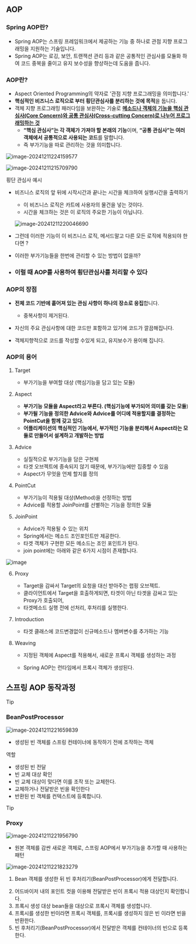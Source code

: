 ## AOP



### Spring AOP란?

- Spring AOP는 스프링 프레임워크에서 제공하는 기능 중 하나로 관점 지향 프로그래밍을 지원하는 기술입니다. 
- Spring AOP는 로깅, 보안, 트랜잭션 관리 등과 같은 공통적인 관심사를 모듈화 하여 코드 중복을 줄이고 유지 보수성을 향상하는데 도움을 줍니다.

### AOP란?

- Aspect Oriented Programming의 약자로 '관점 지향 프로그래밍을 의미합니다.'
- **핵심적인 비즈니스 로직으로 부터 횡단관심사를 분리하는 것에 목적**을 둡니다.
- 객체 지향 프로그래밍 패러다임을 보완하는 기술로 **<u>메소드나 객체의 기능을 핵심 관심사(Core Concern)와 공통 관심사(Cross-cutting Concern)로 나누어 프로그래밍하는 것</u>**
  - **“핵심 관심사”는 각 객체가 가져야 할 본래의 기능**이며, **“공통 관심사”는 여러 객체에서 공통적으로 사용되는 코드**를 말합니다.
  - 즉 부가기능을 따로 관리하는 것을 의미합니다.

![image-20241211224159577](https://raw.githubusercontent.com/CUCU7103/save-image-repo/main/image/image-20241211224159577.png)

![image-20241211215709790](https://raw.githubusercontent.com/CUCU7103/save-image-repo/main/image/image-20241211215709790.png)

횡단 관심사 예시

- 비즈니스 로직의 앞 뒤에 시작시간과 끝나는 시간을 체크하여 실행시간을 출력하기

  - 이 비즈니스 로직은 카트에 사용자의 물건을 넣는 것이다.
  - 시간을 체크하는 것은 이 로직의 주요한 기능이 아닙니다.

  ![image-20241211220046690](https://raw.githubusercontent.com/CUCU7103/save-image-repo/main/image/image-20241211220046690.png)

-  그런데 이러한 기능이 이 비즈니스 로직, 메서드말고 다른 모든 로직에 적용되야 한다면 ?

  - 이러한 부가기능들을 한번에 관리할 수 있는 방법이 없을까?

- ### 이럴 때 AOP를 사용하여 횡단관심사를 처리할 수 있다



### AOP의 장점

- **전체 코드 기반에 흩어져 있는 관심 사항이 하나의 장소로 응집**합니다.

  - 중복사항이 제거된다.

- 자신의 주요 관심사항에 대한 코드만 포함하고 있기에 코드가 깔끔해집니다.

- 객체지향적으로 코드를 작성할 수있게 되고, 유지보수가 용이해 집니다.

  

### AOP의 용어

1. Target
   - 부가기능을 부여할 대상 (핵심기능을 담고 있는 모듈)

2. Aspect
   - **부가기능 모듈을 Aspect라고 부른다. (핵심기능에 부가되어 의미를 갖는 모듈**)
   - **부가될 기능을 정의한 Advice와 Advice를 어디에 적용할지를 결정하는 PointCut을 함께 갖고 있다.**
   -  **어플리케이션의 핵심적인 기능에서, 부가적인 기능을 분리해서 Aspect라는 모듈로 만들어서 설계하고 개발하는 방법**

3. Advice 
   - 실질적으로 부가기능을 담은 구현체
   - 타겟 오브젝트에 종속되지 않기 때문에, 부가기능에만 집중할 수 있음
   - Aspect가 무엇을 언제 할지를 정의

4. PointCut
   - 부가기능이 적용될 대상(Method)을 선정하는 방법
   - Advice를 적용할 JoinPoint를 선별하는 기능을 정의한 모듈

5. JoinPoint
   - Advice가 적용될 수 있는 위치
   - Spring에서는 메소드 조인포인트만 제공한다.
   -  타겟 객체가 구현한 모든 메소드는 조인 포인트가 된다.
   -  join point에는 아래와 같은 6가지 시점이 존재합니다.

  ![image](https://github.com/user-attachments/assets/c4f142d4-8ab5-42b9-832e-e4fd30869607)
  

6. Proxy
   - Target을 감싸서 Target의 요청을 대신 받아주는 랩핑 오브젝트.
   - 클라이언트에서 Target을 호출하게되면, 타겟이 아닌 타겟을 감싸고 있는 Proxy가 호출되어,
   - 타겟메소드 실행 전에 선처리, 후처리를 실행한다.

7. Introduction
   - 타겟 클래스에 코드변경없이 신규메소드나 멤버변수를 추가하는 기능

8. Weaving

   - 지정된 객체에 Aspect를 적용해서, 새로운 프록시 객체를 생성하는 과정

   - Spring AOP는 런타임에서 프록시 객체가 생성된다.

 

## 스프링 AOP 동작과정

> [!TIP]
>
> ### BeanPostProcessor 
>
> ![image-20241211221659839](https://raw.githubusercontent.com/CUCU7103/save-image-repo/main/image/image-20241211221659839.png)
>
> - 생성된 빈 객체를 스프링 컨테이너에 동작하기 전에 조작하는 객체
>
> 
>
> 역할
>
> - 생성된 빈 전달
> - 빈 교체 대상 확인
> - 빈 교체 대상이 맞다면 이를 조작 또는 교체한다.
> - 교체하거나 전달받은 빈을 확인한다
> - 반환된 빈 객체를 컨텍스트에 등록합니다.



> [!TIP]
>
> ### Proxy
>
> ![image-20241211221956790](https://raw.githubusercontent.com/CUCU7103/save-image-repo/main/image/image-20241211221956790.png)
>
> - 원본 객체를 감싼 새로운 객체로, 스프링 AOP에서 부가기능을 추가할 때 사용하는 패턴
>
>   



![image-20241211221823279](https://raw.githubusercontent.com/CUCU7103/save-image-repo/main/image/image-20241211221823279.png)

1) Bean 객체를 생성한 뒤 빈 후처리기(BeanPostProcessor)에게 전달합니다.

2. 어드바이저 내의 포인트 컷을 이용해 전달받은 빈이 프록시 적용 대상인지 확인합니다.
3. 프록시 생성 대상 bean들을 대상으로 프록시 객체를 생성합니다.
4. 프록시를 생성한 빈이라면 프록시 객체를, 프록시를 생성하지 않은 빈 이라면 빈을 반환한다.
5. 빈 후처리기(BeanPostProcessor)에서 전달받은 객체를 컨테이너의 빈으로 등록한다.
















